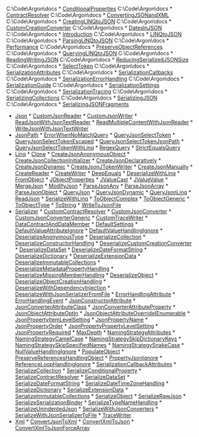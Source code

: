 C:\Code\Argon\docs  * [ConditionalProperties](/docs/ConditionalProperties.md)
C:\Code\Argon\docs  * [ContractResolver](/docs/ContractResolver.md)
C:\Code\Argon\docs  * [ConvertingJSONandXML](/docs/ConvertingJSONandXML.md)
C:\Code\Argon\docs  * [CreatingLINQtoJSON](/docs/CreatingLINQtoJSON.md)
C:\Code\Argon\docs  * [CustomCreationConverter](/docs/CustomCreationConverter.md)
C:\Code\Argon\docs  * [DatesInJSON](/docs/DatesInJSON.md)
C:\Code\Argon\docs  * [Introduction](/docs/Introduction.md)
C:\Code\Argon\docs  * [LINQtoJSON](/docs/LINQtoJSON.md)
C:\Code\Argon\docs  * [ParsingLINQtoJSON](/docs/ParsingLINQtoJSON.md)
C:\Code\Argon\docs  * [Performance](/docs/Performance.md)
C:\Code\Argon\docs  * [PreserveObjectReferences](/docs/PreserveObjectReferences.md)
C:\Code\Argon\docs  * [QueryingLINQtoJSON](/docs/QueryingLINQtoJSON.md)
C:\Code\Argon\docs  * [ReadingWritingJSON](/docs/ReadingWritingJSON.md)
C:\Code\Argon\docs  * [ReducingSerializedJSONSize](/docs/ReducingSerializedJSONSize.md)
C:\Code\Argon\docs  * [SelectToken](/docs/SelectToken.md)
C:\Code\Argon\docs  * [SerializationAttributes](/docs/SerializationAttributes.md)
C:\Code\Argon\docs  * [SerializationCallbacks](/docs/SerializationCallbacks.md)
C:\Code\Argon\docs  * [SerializationErrorHandling](/docs/SerializationErrorHandling.md)
C:\Code\Argon\docs  * [SerializationGuide](/docs/SerializationGuide.md)
C:\Code\Argon\docs  * [SerializationSettings](/docs/SerializationSettings.md)
C:\Code\Argon\docs  * [SerializationTracing](/docs/SerializationTracing.md)
C:\Code\Argon\docs  * [SerializingCollections](/docs/SerializingCollections.md)
C:\Code\Argon\docs  * [SerializingJSON](/docs/SerializingJSON.md)
C:\Code\Argon\docs  * [SerializingJSONFragments](/docs/SerializingJSONFragments.md)
   * [Json](/docs/Json)
    * [CustomJsonReader](/docs/Json/CustomJsonReader.md)
    * [CustomJsonWriter](/docs/Json/CustomJsonWriter.md)
    * [ReadJsonWithJsonTextReader](/docs/Json/ReadJsonWithJsonTextReader.md)
    * [ReadMultipleContentWithJsonReader](/docs/Json/ReadMultipleContentWithJsonReader.md)
    * [WriteJsonWithJsonTextWriter](/docs/Json/WriteJsonWithJsonTextWriter.md)
   * [JsonPath](/docs/JsonPath)
    * [ErrorWhenNoMatchQuery](/docs/JsonPath/ErrorWhenNoMatchQuery.md)
    * [QueryJsonSelectToken](/docs/JsonPath/QueryJsonSelectToken.md)
    * [QueryJsonSelectTokenEscaped](/docs/JsonPath/QueryJsonSelectTokenEscaped.md)
    * [QueryJsonSelectTokenJsonPath](/docs/JsonPath/QueryJsonSelectTokenJsonPath.md)
    * [QueryJsonSelectTokenWithLinq](/docs/JsonPath/QueryJsonSelectTokenWithLinq.md)
    * [RegexQuery](/docs/JsonPath/RegexQuery.md)
    * [StrictEqualsQuery](/docs/JsonPath/StrictEqualsQuery.md)
   * [Linq](/docs/Linq)
    * [Clone](/docs/Linq/Clone.md)
    * [CreateJsonAnonymousObject](/docs/Linq/CreateJsonAnonymousObject.md)
    * [CreateJsonCollectionInitializer](/docs/Linq/CreateJsonCollectionInitializer.md)
    * [CreateJsonDeclaratively](/docs/Linq/CreateJsonDeclaratively.md)
    * [CreateJsonDynamic](/docs/Linq/CreateJsonDynamic.md)
    * [CreateJsonJTokenWriter](/docs/Linq/CreateJsonJTokenWriter.md)
    * [CreateJsonManually](/docs/Linq/CreateJsonManually.md)
    * [CreateReader](/docs/Linq/CreateReader.md)
    * [CreateWriter](/docs/Linq/CreateWriter.md)
    * [DeepEquals](/docs/Linq/DeepEquals.md)
    * [DeserializeWithLinq](/docs/Linq/DeserializeWithLinq.md)
    * [FromObject](/docs/Linq/FromObject.md)
    * [JObjectProperties](/docs/Linq/JObjectProperties.md)
    * [JValueCast](/docs/Linq/JValueCast.md)
    * [JValueValue](/docs/Linq/JValueValue.md)
    * [MergeJson](/docs/Linq/MergeJson.md)
    * [ModifyJson](/docs/Linq/ModifyJson.md)
    * [ParseJsonAny](/docs/Linq/ParseJsonAny.md)
    * [ParseJsonArray](/docs/Linq/ParseJsonArray.md)
    * [ParseJsonObject](/docs/Linq/ParseJsonObject.md)
    * [QueryJson](/docs/Linq/QueryJson.md)
    * [QueryJsonDynamic](/docs/Linq/QueryJsonDynamic.md)
    * [QueryJsonLinq](/docs/Linq/QueryJsonLinq.md)
    * [ReadJson](/docs/Linq/ReadJson.md)
    * [SerializeWithLinq](/docs/Linq/SerializeWithLinq.md)
    * [ToObjectComplex](/docs/Linq/ToObjectComplex.md)
    * [ToObjectGeneric](/docs/Linq/ToObjectGeneric.md)
    * [ToObjectType](/docs/Linq/ToObjectType.md)
    * [ToString](/docs/Linq/ToString.md)
    * [WriteToJsonFile](/docs/Linq/WriteToJsonFile.md)
   * [Serializer](/docs/Serializer)
    * [CustomContractResolver](/docs/Serializer/CustomContractResolver.md)
    * [CustomJsonConverter](/docs/Serializer/CustomJsonConverter.md)
    * [CustomJsonConverterGeneric](/docs/Serializer/CustomJsonConverterGeneric.md)
    * [CustomTraceWriter](/docs/Serializer/CustomTraceWriter.md)
    * [DataContractAndDataMember](/docs/Serializer/DataContractAndDataMember.md)
    * [DefaultSettings](/docs/Serializer/DefaultSettings.md)
    * [DefaultValueAttributeIgnore](/docs/Serializer/DefaultValueAttributeIgnore.md)
    * [DefaultValueHandlingIgnore](/docs/Serializer/DefaultValueHandlingIgnore.md)
    * [DeserializeAnonymousType](/docs/Serializer/DeserializeAnonymousType.md)
    * [DeserializeCollection](/docs/Serializer/DeserializeCollection.md)
    * [DeserializeConstructorHandling](/docs/Serializer/DeserializeConstructorHandling.md)
    * [DeserializeCustomCreationConverter](/docs/Serializer/DeserializeCustomCreationConverter.md)
    * [DeserializeDataSet](/docs/Serializer/DeserializeDataSet.md)
    * [DeserializeDateFormatString](/docs/Serializer/DeserializeDateFormatString.md)
    * [DeserializeDictionary](/docs/Serializer/DeserializeDictionary.md)
    * [DeserializeExtensionData](/docs/Serializer/DeserializeExtensionData.md)
    * [DeserializeImmutableCollections](/docs/Serializer/DeserializeImmutableCollections.md)
    * [DeserializeMetadataPropertyHandling](/docs/Serializer/DeserializeMetadataPropertyHandling.md)
    * [DeserializeMissingMemberHandling](/docs/Serializer/DeserializeMissingMemberHandling.md)
    * [DeserializeObject](/docs/Serializer/DeserializeObject.md)
    * [DeserializeObjectCreationHandling](/docs/Serializer/DeserializeObjectCreationHandling.md)
    * [DeserializeWithDependencyInjection](/docs/Serializer/DeserializeWithDependencyInjection.md)
    * [DeserializeWithJsonSerializerFromFile](/docs/Serializer/DeserializeWithJsonSerializerFromFile.md)
    * [ErrorHandlingAttribute](/docs/Serializer/ErrorHandlingAttribute.md)
    * [ErrorHandlingEvent](/docs/Serializer/ErrorHandlingEvent.md)
    * [JsonConstructorAttribute](/docs/Serializer/JsonConstructorAttribute.md)
    * [JsonConverterAttributeClass](/docs/Serializer/JsonConverterAttributeClass.md)
    * [JsonConverterAttributeProperty](/docs/Serializer/JsonConverterAttributeProperty.md)
    * [JsonObjectAttributeOptIn](/docs/Serializer/JsonObjectAttributeOptIn.md)
    * [JsonObjectAttributeOverrideIEnumerable](/docs/Serializer/JsonObjectAttributeOverrideIEnumerable.md)
    * [JsonPropertyItemLevelSetting](/docs/Serializer/JsonPropertyItemLevelSetting.md)
    * [JsonPropertyName](/docs/Serializer/JsonPropertyName.md)
    * [JsonPropertyOrder](/docs/Serializer/JsonPropertyOrder.md)
    * [JsonPropertyPropertyLevelSetting](/docs/Serializer/JsonPropertyPropertyLevelSetting.md)
    * [JsonPropertyRequired](/docs/Serializer/JsonPropertyRequired.md)
    * [MaxDepth](/docs/Serializer/MaxDepth.md)
    * [NamingStrategyAttributes](/docs/Serializer/NamingStrategyAttributes.md)
    * [NamingStrategyCamelCase](/docs/Serializer/NamingStrategyCamelCase.md)
    * [NamingStrategySkipDictionaryKeys](/docs/Serializer/NamingStrategySkipDictionaryKeys.md)
    * [NamingStrategySkipSpecifiedNames](/docs/Serializer/NamingStrategySkipSpecifiedNames.md)
    * [NamingStrategySnakeCase](/docs/Serializer/NamingStrategySnakeCase.md)
    * [NullValueHandlingIgnore](/docs/Serializer/NullValueHandlingIgnore.md)
    * [PopulateObject](/docs/Serializer/PopulateObject.md)
    * [PreserveReferencesHandlingObject](/docs/Serializer/PreserveReferencesHandlingObject.md)
    * [PropertyJsonIgnore](/docs/Serializer/PropertyJsonIgnore.md)
    * [ReferenceLoopHandlingIgnore](/docs/Serializer/ReferenceLoopHandlingIgnore.md)
    * [SerializationCallbackAttributes](/docs/Serializer/SerializationCallbackAttributes.md)
    * [SerializeCollection](/docs/Serializer/SerializeCollection.md)
    * [SerializeConditionalProperty](/docs/Serializer/SerializeConditionalProperty.md)
    * [SerializeContractResolver](/docs/Serializer/SerializeContractResolver.md)
    * [SerializeDataSet](/docs/Serializer/SerializeDataSet.md)
    * [SerializeDateFormatString](/docs/Serializer/SerializeDateFormatString.md)
    * [SerializeDateTimeZoneHandling](/docs/Serializer/SerializeDateTimeZoneHandling.md)
    * [SerializeDictionary](/docs/Serializer/SerializeDictionary.md)
    * [SerializeExtensionData](/docs/Serializer/SerializeExtensionData.md)
    * [SerializeImmutableCollections](/docs/Serializer/SerializeImmutableCollections.md)
    * [SerializeObject](/docs/Serializer/SerializeObject.md)
    * [SerializeRawJson](/docs/Serializer/SerializeRawJson.md)
    * [SerializeSerializationBinder](/docs/Serializer/SerializeSerializationBinder.md)
    * [SerializeTypeNameHandling](/docs/Serializer/SerializeTypeNameHandling.md)
    * [SerializeUnindentedJson](/docs/Serializer/SerializeUnindentedJson.md)
    * [SerializeWithJsonConverters](/docs/Serializer/SerializeWithJsonConverters.md)
    * [SerializeWithJsonSerializerToFile](/docs/Serializer/SerializeWithJsonSerializerToFile.md)
    * [TraceWriter](/docs/Serializer/TraceWriter.md)
   * [Xml](/docs/Xml)
    * [ConvertJsonToXml](/docs/Xml/ConvertJsonToXml.md)
    * [ConvertXmlToJson](/docs/Xml/ConvertXmlToJson.md)
    * [ConvertXmlToJsonForceArray](/docs/Xml/ConvertXmlToJsonForceArray.md)
